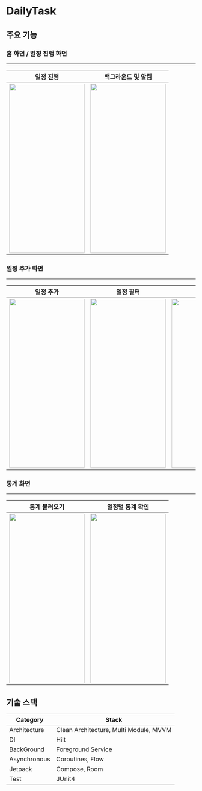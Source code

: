 # DailyTask

## 주요 기능
### 홈 화면 / 일정 진행 화면
---
| 일정 진행 | 백그라운드 및 알림 |
|:--:|:---:|
| <img src=https://github.com/jae464/DailyTask/assets/72593548/40f0344c-a001-47e6-97bf-755c298bf270 width="200" height="450"/>| <img src=https://github.com/jae464/DailyTask/assets/72593548/74d5317d-24fa-45bb-8f88-14a5ba4d815d width="200" height="450" /> |
### 일정 추가 화면
---
| 일정 추가 | 일정 필터 | 오늘 하기 |
|:--:|:---:|:---:|
| <img src=https://github.com/jae464/DailyTask/assets/72593548/87adbb1b-1771-4981-aab5-34bbe3fe54e9 width="200" height="450"/> | <img src=https://github.com/jae464/DailyTask/assets/72593548/f620708d-a47c-48c8-9f84-6331bccef27b width="200" height="450" /> | <img src=https://github.com/jae464/DailyTask/assets/72593548/186413fb-51d6-45c9-a02f-40191b339f2b width="200" height="450" />|
### 통계 화면
---
| 통계 불러오기 | 일정별 통계 확인 |
|:--:|:--:|
| <img src=https://github.com/jae464/DailyTask/assets/72593548/67d16437-2216-4c3a-9621-2cf9893b8284 width="200" height="450" />| <img src=https://github.com/jae464/DailyTask/assets/72593548/cc4c1f70-5fb0-4106-aade-d0a005c4e0e7 width="200" height="450" /> |


## 기술 스택
| Category  | Stack |
| ------------- | ------------- |
| Architecture  | Clean Architecture, Multi Module, MVVM
| DI | Hilt 
| BackGround | Foreground Service
| Asynchronous | Coroutines, Flow
| Jetpack | Compose, Room
| Test | JUnit4 

